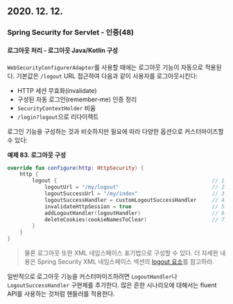 ## 2020. 12. 12.

### Spring Security for Servlet - 인증(48)

####  로그아웃 처리 - 로그아웃  Java/Kotlin 구성

`WebSecurityConfigurerAdapter`를 사용할 때에는 로그아웃 기능이 자동으로 적용된다. 기본값은 `/logout` URL 접근하여 다음과 같이 사용자를 로그아웃시킨다:

* HTTP 세션 무효화(invalidate)
* 구성된 자동 로그인(remember-me) 인증 정리
* `SecurityContextHolder` 비움
* `/login?logout`으로 리다이렉트

로그인 기능을 구성하는 것과 비슷하지만 필요에 따라 다양한 옵션으로 커스터마이즈할 수 있다:

**예제 83. 로그아웃 구성**

```kotlin
override fun configure(http: HttpSecurity) {
    http {
        logout {												  // 1. 로그아웃 지원을 제공한다. `WebSecurityConfigurerAdapter`를 사용하면 자동으로 적용된다.
            logoutUrl = "/my/logout"                              // 2. 로그아웃을 발생시킬 URL(기본값은 `/logout`)이다. CSRF 보호가 활성화된 경우(기본값), 요청은 POST여야 한다. 자세한 내용은 [JavaDoc](https://docs.spring.io/spring-security/site/docs/current/api/org/springframework/security/config/annotation/web/configurers/LogoutConfigurer.html#logoutUrl-java.lang.String-) 참조
            logoutSuccessUrl = "/my/index"                        // 3. 로그아웃된 뒤 리다이렉트할 URL. 기본값은 `/login?logout`이다. 자세한 내용은 [JavaDoc](https://docs.spring.io/spring-security/site/docs/current/api/org/springframework/security/config/annotation/web/configurers/LogoutConfigurer.html#logoutSuccessUrl-java.lang.String-) 참조
            logoutSuccessHandler = customLogoutSuccessHandler     // 4. 커스텀 `LogoutSuccessHandler`를 명시한다. 명시된 경우 `logoutSuccessUrl()`은 무시된다. 자세한 내용은 [JavaDoc](https://docs.spring.io/spring-security/site/docs/current/api/org/springframework/security/config/annotation/web/configurers/LogoutConfigurer.html#logoutSuccessHandler-org.springframework.security.web.authentication.logout.LogoutSuccessHandler-) 참조.
            invalidateHttpSession = true                          // 5. 로그아웃할 때 `HttpSession`을 무효화할지 명시한다. 기본값은 **true**이다. 구체적인 설정은 `SecurityContextLogoutHandler`를 구성한다. 자세한 내용은 [JavaDoc](https://docs.spring.io/spring-security/site/docs/current/api/org/springframework/security/config/annotation/web/configurers/LogoutConfigurer.html#invalidateHttpSession-boolean-) 참조.
            addLogoutHandler(logoutHandler)                       // 6. `LogoutHandler`를 추가한다. 기본적으로 `SecurityContextLogoutHandler`가 마지막 `LogoutHandler`로 추가된다.
            deleteCookies(cookieNamesToClear)                     // 7. 로그아웃이 성공한 뒤 제거할 쿠키 이름들을 명시한다. 이 형식은 명시적으로 `CookieClearingLogoutHandler`를 추가하는 방식의 축약형이다.
        }
    }
}
```

> 물론 로그아웃 또한 XML 네임스페이스 표기법으로 구성할 수 있다. 더 자세한 내용은 Spring Security XML 네임스페이스 섹션의 [logout 요소][logout-element]를 참고하라.

일반적으로 로그아웃 기능을 커스터마이즈하려면 `LogoutHandler`나 `LogoutSuccessHandler` 구현체를 추가한다. 많은 흔한 시나리오에 대해서는 fluent API를 사용하는 것처럼 핸들러를 적용한다.



[logout-element]: https://docs.spring.io/spring-security/site/docs/5.4.1/reference/html5/#nsa-logout